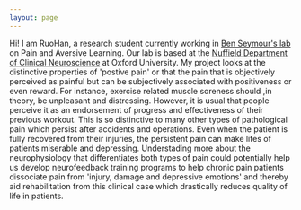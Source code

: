 ```yaml
---
layout: page
---
```


Hi! I am RuoHan, a research student currently working in [Ben Seymour's lab](https://www.ndcn.ox.ac.uk/research/pain-and-aversive-learning) on Pain and Aversive Learning. Our lab is based at the [Nuffield Department of Clinical Neuroscience](https://www.ndcn.ox.ac.uk/) at Oxford University. My project
looks at the distinctive properties of 'postive pain' or that the pain that is objectively perceived as painful but can be subjectively associated with positiveness or even reward. For instance, exercise related muscle
soreness should ,in theory, be unpleasant and distressing. However, it is usual that people perceive it as an endorsement of progress and effectiveness of their previous workout. This is so distinctive to many other types of pathological pain which persist after accidents and operations. Even when the patient is fully recovered from their injuries, the persistent pain can make lifes of patients miserable and depressing. Understading more about the neurophysiology that differentiates both types of pain could potentially help us develop neurofeedback training programs to help chronic pain patients dissociate pain from 'injury, damage and depressive emotions' and thereby aid rehabilitation from this clinical case which drastically reduces quality of life in patients.
